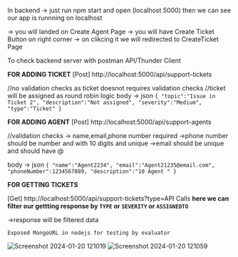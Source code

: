 In backend -> just run npm start and open (localhost 5000) then we can see our app is runnning on localhost 


-> you will landed on Create Agent Page 
-> you will have Create Ticket Button on right corner 
-> on clikcing it we will redirected to CreateTicket Page

To check backend server with postman API/Thunder Client 

**FOR ADDING TICKET**
[Post] http://localhost:5000/api/support-tickets

//no validation checks as ticket doesnot requires validation checks
//ticket will be assigned as round robin logic
body -> json 
`{
  "topic":"Issue in Ticket 2",
  "description":"Not assigned",
  "severity":"Medium",
  "type":"Ticket"
}`



**FOR ADDING AGENT**
[Post] http://localhost:5000/api/support-agents

//validation checks
-> name,email,phone number required
->phone number should be number and with 10 digits and unique
->email should be unique and should have @

body -> json
`{
  "name":"Agent2234",
  "email":"Agent21235@email.com",
  "phoneNumber":1234567889,
  "description":"10 Agent "
}`


**FOR GETTING TICKETS**

[Get]  http://localhost:5000/api/support-tickets?type=API Calls
**here we can filter our gettting response by `TYPE` or `SEVERITY` or `ASSIGNEDTO`**

->response will be filtered data

`Exposed MongoURL in nodejs for testing by evaluator`

![Screenshot 2024-01-20 121019](https://github.com/nandu-full-stack/Support-Agent-Ticket/assets/143785288/5f57cda8-4f60-407f-91e8-ead3b0573765)
![Screenshot 2024-01-20 121059](https://github.com/nandu-full-stack/Support-Agent-Ticket/assets/143785288/e2adc614-d995-4fcf-bb85-56d94547c6ad)

